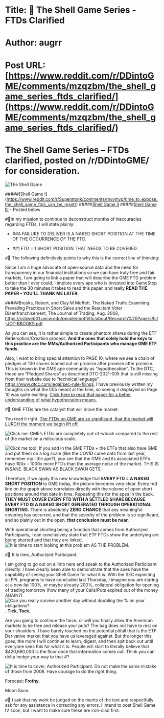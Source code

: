 # Title: 🚀 The Shell Game Series - FTDs Clarified
# Author: augrr
# Post URL: [https://www.reddit.com/r/DDintoGME/comments/mzqzbm/the_shell_game_series_ftds_clarified/](https://www.reddit.com/r/DDintoGME/comments/mzqzbm/the_shell_game_series_ftds_clarified/)


# The Shell Game Series – FTDs clarified, posted on /r/DDintoGME/ for consideration.

![The Shell Game](https://imgur.com/wKBpPdI)

#####[Shell Game I] (https://www.reddit.com/r/Superstonk/comments/mvvmvp/time_to_expose_the_shell_game_ftds_can_be_reset/)
#####[Shell Game II](https://www.reddit.com/r/Superstonk/comments/mwnnmj/the_shell_game_revisited_how_etfs_work_and_what/)
#####[Shell Game III](https://www.reddit.com/r/Superstonk/comments/myn9vn/the_shell_game_iii_lifting_the_final_cups_for/) - Posted below

#🚀In my mission to continue to deconstruct months of inaccuracies regarding FTDs, I will state plainly:

* ##A FAILURE TO DELIVER IS A NAKED SHORT POSITION AT THE TIME OF THE OCCURRENCE OF THE FTD.

* ##1 FTD = 1 SHORT POSITION THAT NEEDS TO BE COVERED.

#🚀 The following definitively points to why this is the correct line of thinking:

Since I am a huge advocate of open-source data and the need for transparency in our financial institutions so we can have truly free and fair markets, I am going to link a paper that will describe the GME FTD problem better than I ever could. I implore every ape who is invested into GameStop to take the 30 minutes it takes to read this paper, and really **READ THE PAPER – YOU’LL THANK ME LATER**:

#####Brooks, Robert, and Clay M Moffett. The Naked Truth: Examining Prevailing Practices in Short Sales and the Resultant Voter Disenfranchisement, The Journal of Trading, Aug. 2008, https://csbweb01.uncw.edu/people/moffettc/about/Research%20Papers/IIJ-JOT-BROOKS.pdf

As you can see, it is rather simple to create phantom shares during the ETF Redemption/Creation process. **And the ones that solely hold the keys to this practice are the MMs/Authorized Participants who manage GME ETF funds.**

Also, I want to bring special attention to PAGE 10, where we see a chain of pledges of 100 shares loaned out on promise after promise after promise. This is known in the GME ape community as “hypothecation”. To the DTC, these are “Pledged Shares” as described DTC-2021-005 that is still missing from their website due to “technical language”. https://www.dtcc.com/legal/sec-rule-filings. I have previously written my thoughts on what the 005 meant at the time, so seeing it displayed on Page 10 was quite exciting. [Click here to read that paper for a better understanding of what hypothecation means.](https://docs.google.com/document/d/1Pw4LqHrFmcd-tC6VZIkrjIxkXOF0741bD6KYVTHXRZk/edit)

#🚀 GME FTDs are the catalyst that will move the market.

You read it right. [The FTDs on GME are so significant, that the market will LURCH the moment we begin lift off.](https://www.reddit.com/r/GME/comments/m6mje0/gme_beta_from_bloomberg_and_ownership_update/) 
 
![Click me: GME’s FTDs are completely out-of-whack compared to the rest of the market on a ridiculous scale.](https://imgur.com/7bVduJu)

![Click me too!: If you add in the GME FTDs + the ETFs that also have GME and put them on a log scale (like the COVID curve data from last year, remember my little ape?), you see that the GME and its associated ETFs have 100x – 1000x more FTDs than the average noise of the market. THIS IS INSANE. BLACK SWAN AS BLACK SWAN GETS.](https://imgur.com/weTaZXz)

Therefore, if we apply this new knowledge that **EVERY FTD = A NAKED SHORT POSITION** to GME today, the picture becomes very clear. Every red line on the graph above correlates directly with the volume of open short positions around that date in time. Repeating this for the apes in the back. **THEY MUST COVER EVERY FTD WITH A SETTLED SHARE BECAUSE EVERY FTD IS A NAKED SHORT GENERATED THROUGH OPERATIONAL SHORTING.** There is absolutely **ZERO CHANCE** that any meaningful covering has occurred, and that the severity of the problem is so significant, and so plainly out in the open, **that conclusion must be near.**

With operational shorting being a function that comes from Authorized Participants, I can conclusively state that ETF FTDs show the underlying are being shorted and that they are linked. ![It is time to start looking at this problem AS THE PROBLEM.](https://imgur.com/ZFmsiTu)

#🚀 It is time, Authorized Participant.

I am going to go out on a limb here and speak to the Authorized Participant directly:
I have clearly been able to demonstrate that the apes have the capability of seeing your Shell Game for what it is. With the SEC expecting all FPL programs to have concluded last Thursday, I imagine you are staring at a new fat 100%, or maybe already 200%, collateral obligation for opening of trading tomorrow (how many of your Calls/Puts expired out of the money AGAIN?).![Can you really survive another day without doubling the % on your obligations?](https://imgur.com/2X5VvFl). **Tick. Tock.**

Are you going to continue the farce, or will you finally allow the American markets to be free and release your puts? The bag does not have to rest on your shoulders. I have barely touched on the potential pitfall that is the ETF Derivative market that you have us leveraged against. But the longer this goes, the more I will continue to learn, digest, and then spit back out until everyone sees this for what it is. People will start to literally believe that $420,690,000 is the floor once that information comes out. Think you can delta hedge your way to that #?

![It is time to cover, Authorized Participant. Do not make the same mistake of those from 2008. Have courage to do the right thing.](https://imgur.com/d6TpIP4)

Forecast: **Frothy.**

Moon Soon.

#🚀 I ask that my work be judged on the merits of the text and respectfully ask for any assistance in correcting any errors. I intend to post Shell Game IV soon, but I want to make sure these are iron-clad first.